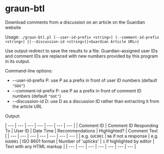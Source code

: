 # graun-btl
Download comments from a discussion on an article on the Guardian website

Usage: `./graun-btl.pl [--user-id-prefix <string>] [--comment-id-prefix <string>] {[--discussion-id <string>]|<Guardian Article URL>}`

Use output redirect to save the results to a file. Guardian-assigned user IDs and comment IDs are replaced with new numbers provided by this program in its output.

Command-line options:

  +	--user-id-prefix P: use P as a prefix in front of user ID numbers (default `"GUU"`)
  +	--comment-id-prefix P: use P as a prefix in front of comment ID numbers (default `"GUC"`)
  +	--discussion-id D: use D as a discussion ID rather than extracting it from the article URL
  
Output:

| --- | --- | --- | --- | --- | --- | --- | 
| Comment ID | Comment ID Responding To | User ID | Date Time | Recommendations | Highlighted? | Comment Text |
| --- | --- | --- | --- | --- | --- | --- |
| e.g. `GUC001` | `NA` if not a response | e.g. `GUU001` | ISO 8601 format | Number of 'upticks' | `1` if highlighted by editor | Text with any HTML markup |
| --- | --- | --- | --- | --- | --- | --- |
